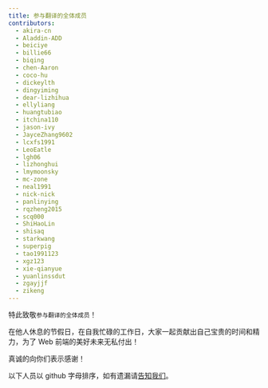 ```yaml
---
title: 参与翻译的全体成员
contributors:
  - akira-cn
  - Aladdin-ADD
  - beiciye
  - billie66
  - biqing
  - chen-Aaron
  - coco-hu
  - dickeylth
  - dingyiming
  - dear-lizhihua
  - ellyliang
  - huangtubiao
  - itchina110
  - jason-ivy
  - JayceZhang9602
  - lcxfs1991
  - LeoEatle
  - lgh06
  - lizhonghui
  - lmymoonsky
  - mc-zone
  - neal1991
  - nick-nick
  - panlinying
  - rqzheng2015
  - scq000
  - ShiHaoLin
  - shisaq
  - starkwang
  - superpig
  - tao1991123
  - xgz123
  - xie-qianyue
  - yuanlinssdut
  - zgayjjf
  - zikeng
---
```


特此致敬`参与翻译的全体成员`！


在他人休息的节假日，在自我忙碌的工作日，大家一起贡献出自己宝贵的时间和精力，为了 Web 前端的美好未来无私付出！


真诚的向你们表示感谢！


以下人员以 github 字母排序，如有遗漏请[告知我们](https://github.com/webpack-china/webpack.js.org/issues)。
